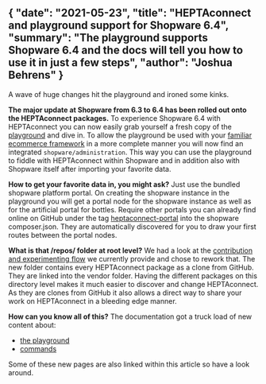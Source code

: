 {
    "date": "2021-05-23",
    "title": "HEPTAconnect and playground support for Shopware 6.4",
    "summary": "The playground supports Shopware 6.4 and the docs will tell you how to use it in just a few steps",
    "author": "Joshua Behrens"
}
---

A wave of huge changes hit the playground and ironed some kinks.

**The major update at Shopware from 6.3 to 6.4 has been rolled out onto the HEPTAconnect packages.**
To experience Shopware 6.4 with HEPTAconnect you can now easily grab yourself a fresh copy of the [playground](https://heptaconnect.io/guides/playground/introduction/) and dive in. 
To allow the playground be used with your [familiar ecommerce framework](https://heptaconnect.io/guides/playground/first-time/with-shopware-6/) in a more complete manner you will now find an integrated `shopware/administration`.
This way you can use the playground to fiddle with HEPTAconnect within Shopware and in addition also with Shopware itself after importing your favorite data.

**How to get your favorite data in, you might ask?**
Just use the bundled shopware platform portal.
On creating the shopware instance in the playground you will get a portal node for the shopware instance as well as for the artificial portal for bottles.
Require other portals you can already find online on GitHub under the tag [heptaconnect-portal](https://github.com/topics/heptaconnect-portal) into the shopware composer.json.
They are automatically discovered for you to draw your first routes between the portal nodes.

**What is that /repos/ folder at root level?**
We had a look at the [contribution and experimenting flow](https://heptaconnect.io/guides/playground/contribution/) we currently provide and chose to rework that.
The new folder contains every HEPTAconnect package as a clone from GitHub.
They are linked into the vendor folder.
Having the different packages on this directory level makes it much easier to discover and change HEPTAconnect.
As they are clones from GitHub it also allows a direct way to share your work on HEPTAconnect in a bleeding edge manner.

**How can you know all of this?** The documentation got a truck load of new content about:
* [the playground](https://heptaconnect.io/guides/playground/introduction/)
* [commands](https://heptaconnect.io/guides/playground/command-line/)

Some of these new pages are also linked within this article so have a look around.

